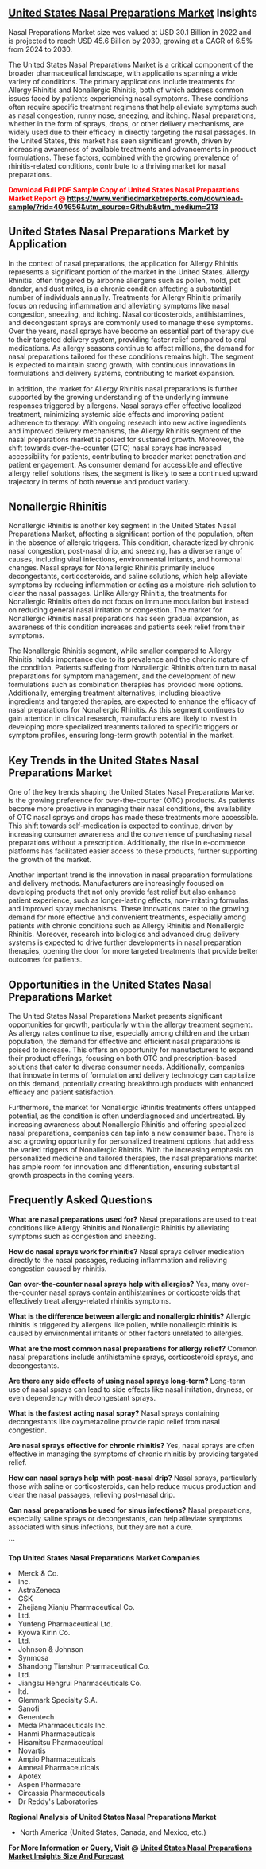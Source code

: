 <h2><a href="https://www.verifiedmarketreports.com/download-sample/?rid=404656&amp;utm_source=Github&amp;utm_medium=213" target="_blank">United States Nasal Preparations Market</a> Insights</h2><p>Nasal Preparations Market size was valued at USD 30.1 Billion in 2022 and is projected to reach USD 45.6 Billion by 2030, growing at a CAGR of 6.5% from 2024 to 2030.</p><p><p>The United States Nasal Preparations Market is a critical component of the broader pharmaceutical landscape, with applications spanning a wide variety of conditions. The primary applications include treatments for Allergy Rhinitis and Nonallergic Rhinitis, both of which address common issues faced by patients experiencing nasal symptoms. These conditions often require specific treatment regimens that help alleviate symptoms such as nasal congestion, runny nose, sneezing, and itching. Nasal preparations, whether in the form of sprays, drops, or other delivery mechanisms, are widely used due to their efficacy in directly targeting the nasal passages. In the United States, this market has seen significant growth, driven by increasing awareness of available treatments and advancements in product formulations. These factors, combined with the growing prevalence of rhinitis-related conditions, contribute to a thriving market for nasal preparations. <strong><p><span class=""><span style="color: #ff0000;"><strong>Download Full PDF Sample Copy of United States Nasal Preparations Market Report</strong> @ </span><a href="https://www.verifiedmarketreports.com/download-sample/?rid=404656&amp;utm_source=Github&amp;utm_medium=213" target="_blank">https://www.verifiedmarketreports.com/download-sample/?rid=404656&amp;utm_source=Github&amp;utm_medium=213</a></span></p></strong> <h2>United States Nasal Preparations Market by Application</h2><p>In the context of nasal preparations, the application for Allergy Rhinitis represents a significant portion of the market in the United States. Allergy Rhinitis, often triggered by airborne allergens such as pollen, mold, pet dander, and dust mites, is a chronic condition affecting a substantial number of individuals annually. Treatments for Allergy Rhinitis primarily focus on reducing inflammation and alleviating symptoms like nasal congestion, sneezing, and itching. Nasal corticosteroids, antihistamines, and decongestant sprays are commonly used to manage these symptoms. Over the years, nasal sprays have become an essential part of therapy due to their targeted delivery system, providing faster relief compared to oral medications. As allergy seasons continue to affect millions, the demand for nasal preparations tailored for these conditions remains high. The segment is expected to maintain strong growth, with continuous innovations in formulations and delivery systems, contributing to market expansion. <p>In addition, the market for Allergy Rhinitis nasal preparations is further supported by the growing understanding of the underlying immune responses triggered by allergens. Nasal sprays offer effective localized treatment, minimizing systemic side effects and improving patient adherence to therapy. With ongoing research into new active ingredients and improved delivery mechanisms, the Allergy Rhinitis segment of the nasal preparations market is poised for sustained growth. Moreover, the shift towards over-the-counter (OTC) nasal sprays has increased accessibility for patients, contributing to broader market penetration and patient engagement. As consumer demand for accessible and effective allergy relief solutions rises, the segment is likely to see a continued upward trajectory in terms of both revenue and product variety. <h2>Nonallergic Rhinitis</h2><p>Nonallergic Rhinitis is another key segment in the United States Nasal Preparations Market, affecting a significant portion of the population, often in the absence of allergic triggers. This condition, characterized by chronic nasal congestion, post-nasal drip, and sneezing, has a diverse range of causes, including viral infections, environmental irritants, and hormonal changes. Nasal sprays for Nonallergic Rhinitis primarily include decongestants, corticosteroids, and saline solutions, which help alleviate symptoms by reducing inflammation or acting as a moisture-rich solution to clear the nasal passages. Unlike Allergy Rhinitis, the treatments for Nonallergic Rhinitis often do not focus on immune modulation but instead on reducing general nasal irritation or congestion. The market for Nonallergic Rhinitis nasal preparations has seen gradual expansion, as awareness of this condition increases and patients seek relief from their symptoms. <p>The Nonallergic Rhinitis segment, while smaller compared to Allergy Rhinitis, holds importance due to its prevalence and the chronic nature of the condition. Patients suffering from Nonallergic Rhinitis often turn to nasal preparations for symptom management, and the development of new formulations such as combination therapies has provided more options. Additionally, emerging treatment alternatives, including bioactive ingredients and targeted therapies, are expected to enhance the efficacy of nasal preparations for Nonallergic Rhinitis. As this segment continues to gain attention in clinical research, manufacturers are likely to invest in developing more specialized treatments tailored to specific triggers or symptom profiles, ensuring long-term growth potential in the market.<h2>Key Trends in the United States Nasal Preparations Market</h2><p>One of the key trends shaping the United States Nasal Preparations Market is the growing preference for over-the-counter (OTC) products. As patients become more proactive in managing their nasal conditions, the availability of OTC nasal sprays and drops has made these treatments more accessible. This shift towards self-medication is expected to continue, driven by increasing consumer awareness and the convenience of purchasing nasal preparations without a prescription. Additionally, the rise in e-commerce platforms has facilitated easier access to these products, further supporting the growth of the market. <p>Another important trend is the innovation in nasal preparation formulations and delivery methods. Manufacturers are increasingly focused on developing products that not only provide fast relief but also enhance patient experience, such as longer-lasting effects, non-irritating formulas, and improved spray mechanisms. These innovations cater to the growing demand for more effective and convenient treatments, especially among patients with chronic conditions such as Allergy Rhinitis and Nonallergic Rhinitis. Moreover, research into biologics and advanced drug delivery systems is expected to drive further developments in nasal preparation therapies, opening the door for more targeted treatments that provide better outcomes for patients.<h2>Opportunities in the United States Nasal Preparations Market</h2><p>The United States Nasal Preparations Market presents significant opportunities for growth, particularly within the allergy treatment segment. As allergy rates continue to rise, especially among children and the urban population, the demand for effective and efficient nasal preparations is poised to increase. This offers an opportunity for manufacturers to expand their product offerings, focusing on both OTC and prescription-based solutions that cater to diverse consumer needs. Additionally, companies that innovate in terms of formulation and delivery technology can capitalize on this demand, potentially creating breakthrough products with enhanced efficacy and patient satisfaction. <p>Furthermore, the market for Nonallergic Rhinitis treatments offers untapped potential, as the condition is often underdiagnosed and undertreated. By increasing awareness about Nonallergic Rhinitis and offering specialized nasal preparations, companies can tap into a new consumer base. There is also a growing opportunity for personalized treatment options that address the varied triggers of Nonallergic Rhinitis. With the increasing emphasis on personalized medicine and tailored therapies, the nasal preparations market has ample room for innovation and differentiation, ensuring substantial growth prospects in the coming years.<h2>Frequently Asked Questions</h2><p><strong>What are nasal preparations used for?</strong> Nasal preparations are used to treat conditions like Allergy Rhinitis and Nonallergic Rhinitis by alleviating symptoms such as congestion and sneezing. </p><p><strong>How do nasal sprays work for rhinitis?</strong> Nasal sprays deliver medication directly to the nasal passages, reducing inflammation and relieving congestion caused by rhinitis. </p><p><strong>Can over-the-counter nasal sprays help with allergies?</strong> Yes, many over-the-counter nasal sprays contain antihistamines or corticosteroids that effectively treat allergy-related rhinitis symptoms. </p><p><strong>What is the difference between allergic and nonallergic rhinitis?</strong> Allergic rhinitis is triggered by allergens like pollen, while nonallergic rhinitis is caused by environmental irritants or other factors unrelated to allergies. </p><p><strong>What are the most common nasal preparations for allergy relief?</strong> Common nasal preparations include antihistamine sprays, corticosteroid sprays, and decongestants. </p><p><strong>Are there any side effects of using nasal sprays long-term?</strong> Long-term use of nasal sprays can lead to side effects like nasal irritation, dryness, or even dependency with decongestant sprays. </p><p><strong>What is the fastest acting nasal spray?</strong> Nasal sprays containing decongestants like oxymetazoline provide rapid relief from nasal congestion. </p><p><strong>Are nasal sprays effective for chronic rhinitis?</strong> Yes, nasal sprays are often effective in managing the symptoms of chronic rhinitis by providing targeted relief. </p><p><strong>How can nasal sprays help with post-nasal drip?</strong> Nasal sprays, particularly those with saline or corticosteroids, can help reduce mucus production and clear the nasal passages, relieving post-nasal drip. </p><p><strong>Can nasal preparations be used for sinus infections?</strong> Nasal preparations, especially saline sprays or decongestants, can help alleviate symptoms associated with sinus infections, but they are not a cure. </p>```</p><p><strong>Top United States Nasal Preparations Market Companies</strong></p><div data-test-id=""><p><li>Merck & Co.</li><li> Inc.</li><li> AstraZeneca</li><li> GSK</li><li> Zhejiang Xianju Pharmaceutical Co.</li><li>Ltd.</li><li> Yunfeng Pharmaceutical Ltd.</li><li> Kyowa Kirin Co.</li><li> Ltd.</li><li> Johnson & Johnson</li><li> Synmosa</li><li> Shandong Tianshun Pharmaceutical Co.</li><li>Ltd.</li><li> Jiangsu Hengrui Pharmaceuticals Co.</li><li>ltd.</li><li> Glenmark Specialty S.A.</li><li> Sanofi</li><li> Genentech</li><li> Meda Pharmaceuticals Inc.</li><li> Hanmi Pharmaceuticals</li><li> Hisamitsu Pharmaceutical</li><li> Novartis</li><li> Ampio Pharmaceuticals</li><li> Amneal Pharmaceuticals</li><li> Apotex</li><li> Aspen Pharmacare</li><li> Circassia Pharmaceuticals</li><li> Dr Reddy's Laboratories</li></p><div><strong>Regional Analysis of&nbsp;United States Nasal Preparations Market</strong></div><ul><li dir="ltr"><p dir="ltr">North America&nbsp;(United States, Canada, and Mexico, etc.)</p></li></ul><p><strong>For More Information or Query, Visit @&nbsp;</strong><strong><a href="https://www.verifiedmarketreports.com/product/nasal-preparations-market/?utm_source=Github&amp;utm_medium=213" target="_blank">United States Nasal Preparations Market Insights Size And Forecast</a></strong></p></div>
